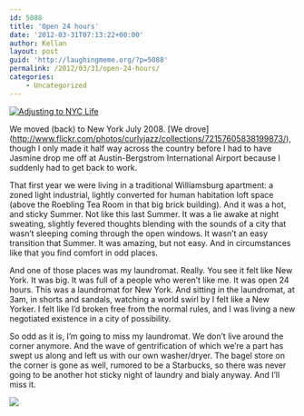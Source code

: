 ```yaml
---
id: 5088
title: 'Open 24 hours'
date: '2012-03-31T07:13:22+00:00'
author: Kellan
layout: post
guid: 'http://laughingmeme.org/?p=5088'
permalink: /2012/03/31/open-24-hours/
categories:
    - Uncategorized
---
```


[![Adjusting to NYC Life](http://farm4.staticflickr.com/3018/2635563204_756fd594ba_z.jpg)](http://www.flickr.com/photos/kellan/2635563204/ "Adjusting to NYC Life by kellan, on Flickr")

We moved (back) to New York July 2008. \[We drove\](http://www.flickr.com/photos/curlyjazz/collections/72157605838199873/), though I only made it half way across the country before I had to have Jasmine drop me off at Austin-Bergstrom International Airport because I suddenly had to get back to work.

That first year we were living in a traditional Williamsburg apartment: a zoned light industrial, lightly converted for human habitation loft space (above the Roebling Tea Room in that big brick building). And it was a hot, and sticky Summer. Not like this last Summer. It was a lie awake at night sweating, slightly fevered thoughts blending with the sounds of a city that wasn’t sleeping coming through the open windows. It wasn’t an easy transition that Summer. It was amazing, but not easy. And in circumstances like that you find comfort in odd places.

And one of those places was my laundromat. Really. You see it felt like New York. It was big. It was full of a people who weren’t like me. It was open 24 hours. This was a laundromat for New York. And sitting in the laundromat, at 3am, in shorts and sandals, watching a world swirl by I felt like a New Yorker. I felt like I’d broken free from the normal rules, and I was living a new negotiated existence in a city of possibility.

So odd as it is, I’m going to miss my laundromat. We don’t live around the corner anymore. And the wave of gentrification of which we’re a part has swept us along and left us with our own washer/dryer. The bagel store on the corner is gone as well, rumored to be a Starbucks, so there was never going to be another hot sticky night of laundry and bialy anyway. And I’ll miss it.

[![](http://laughingmeme.org/img/laundry_eqx1979.png)](https://twitter.com/#!/eqx1979/status/186089692415008768)